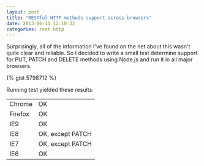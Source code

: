 ```yaml
---
layout: post
title: "RESTful HTTP methods support across browsers"
date: 2013-06-11 12:10:32
categories: rest http
---
```


Surprisingly, all of the information I've found on the net about this wasn't quite clear
and reliable. So I decided to write a small test determine support for PUT, PATCH and DELETE
methods using Node.js and run it in all major browsers.
 
{% gist 5798712 %}

Running test yielded these results:

<table>
  <tr>
    <td>Chrome</td>
    <td>OK</td>
  </tr>
  <tr>
    <td>Firefox</td>
    <td>OK</td>
  </tr>
  <tr>
    <td>IE9</td>
    <td>OK</td>
  </tr>
  <tr>
    <td>IE8</td>
    <td>OK, except PATCH</td>
  </tr>
  <tr>
    <td>IE7</td>
    <td>OK, except PATCH</td>
  </tr>
  <tr>
    <td>IE6</td>
    <td>OK</td>
  </tr>
</table>
